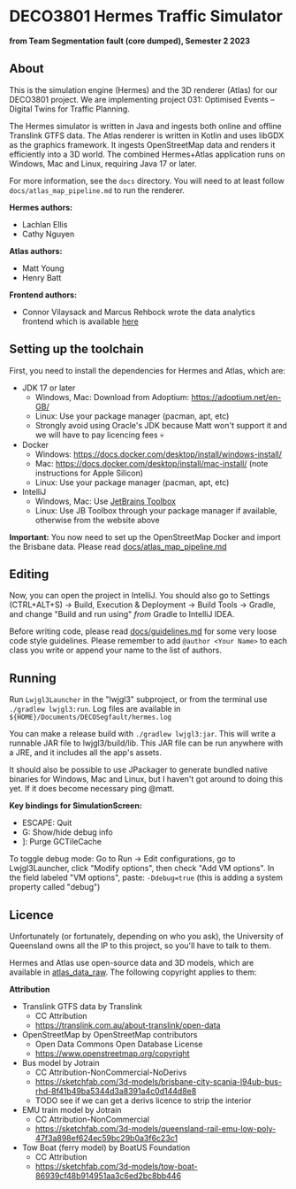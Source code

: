 # DECO3801 Hermes Traffic Simulator
**from Team Segmentation fault (core dumped), Semester 2 2023**

## About
This is the simulation engine (Hermes) and the 3D renderer (Atlas) for our DECO3801 project. We
are implementing project 031: Optimised Events – Digital Twins for Traffic Planning.

The Hermes simulator is written in Java and ingests both online and offline Translink GTFS data. The Atlas
renderer is written in Kotlin and uses libGDX as the graphics framework. It ingests OpenStreetMap data and
renders it efficiently into a 3D world. The combined Hermes+Atlas application runs on Windows, Mac and Linux, 
requiring Java 17 or later.

For more information, see the `docs` directory. You will need to at least follow `docs/atlas_map_pipeline.md`
to run the renderer.

**Hermes authors:**
- Lachlan Ellis
- Cathy Nguyen

**Atlas authors:**
- Matt Young
- Henry Batt

**Frontend authors:**
- Connor Vilaysack and Marcus Rehbock wrote the data analytics frontend which is available [here](TODO)

## Setting up the toolchain
First, you need to install the dependencies for Hermes and Atlas, which are:

- JDK 17 or later
  - Windows, Mac: Download from Adoptium: https://adoptium.net/en-GB/
  - Linux: Use your package manager (pacman, apt, etc)
  - Strongly avoid using Oracle's JDK because Matt won't support it and we will have to pay licencing fees :skull:
- Docker
  - Windows: https://docs.docker.com/desktop/install/windows-install/
  - Mac: https://docs.docker.com/desktop/install/mac-install/ (note instructions for Apple Silicon)
  - Linux: Use your package manager (pacman, apt, etc)
- IntelliJ
  - Windows, Mac: Use [JetBrains Toolbox](https://www.jetbrains.com/toolbox-app/)
  - Linux: Use JB Toolbox through your package manager if available, otherwise from the website above

**Important:** You now need to set up the OpenStreetMap Docker and import the Brisbane data. 
Please read [docs/atlas_map_pipeline.md](docs/atlas_map_pipeline.md)

## Editing
Now, you can open the project in IntelliJ. You should also go to Settings (CTRL+ALT+S)
-> Build, Execution & Deployment -> Build Tools -> Gradle, and change "Build and run using" _from_ Gradle to
IntelliJ IDEA.

Before writing code, please read [docs/guidelines.md](docs/guidelines.md) for some very loose code style guidelines. Please
remember to add `@author <Your Name>` to each class you write or append your name to the list of authors.

## Running
Run `Lwjgl3Launcher` in the "lwjgl3" subproject, or from the terminal use `./gradlew lwjgl3:run`. Log files
are available in `${HOME}/Documents/DECOSegfault/hermes.log`

You can make a release build with `./gradlew lwjgl3:jar`. This will write a runnable JAR file to lwjgl3/build/lib.
This JAR file can be run anywhere with a JRE, and it includes all the app's assets.

It should also be possible to use JPackager to generate bundled native binaries for Windows, Mac and Linux, but
I haven't got around to doing this yet. If it does become necessary ping @matt.

**Key bindings for SimulationScreen:**

- ESCAPE: Quit
- G: Show/hide debug info
- ]: Purge GCTileCache

To toggle debug mode: Go to Run -> Edit configurations, go to Lwjgl3Launcher, click "Modify options", then
check "Add VM options". In the field labeled "VM options", paste: `-Ddebug=true` (this is adding a system
property called "debug")

## Licence
Unfortunately (or fortunately, depending on who you ask), the University of Queensland owns all the IP to
this project, so you'll have to talk to them.

Hermes and Atlas use open-source data and 3D models, which are available in 
[atlas_data_raw](https://github.com/DECO3801-Segfault-Coredump/atlas_data_raw).
The following copyright applies to them:

**Attribution**

- Translink GTFS data by Translink
    - CC Attribution
    - https://translink.com.au/about-translink/open-data
- OpenStreetMap by OpenStreetMap contributors
    - Open Data Commons Open Database License
    - https://www.openstreetmap.org/copyright
- Bus model by Jotrain
    - CC Attribution-NonCommercial-NoDerivs
    - https://sketchfab.com/3d-models/brisbane-city-scania-l94ub-bus-rhd-8f41b49ba5344d3a8391a4c0d144d8e8
    - TODO see if we can get a derivs licence to strip the interior
- EMU train model by Jotrain
    - CC Attribution-NonCommercial
    - https://sketchfab.com/3d-models/queensland-rail-emu-low-poly-47f3a898ef624ec59bc29b0a3f6c23c1
- Tow Boat (ferry model) by BoatUS Foundation
    - CC Attribution
    - https://sketchfab.com/3d-models/tow-boat-86939cf48b914951aa3c6ed2bc8bb446
